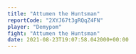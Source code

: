 ```yaml
---
title: "Attumen the Huntsman"
reportCode: "2XYJ67t3gRQqZ4FN"
player: "Demypom"
fight: "Attumen the Huntsman"
date: 2021-08-23T19:07:58.042000+00:00
---
```


